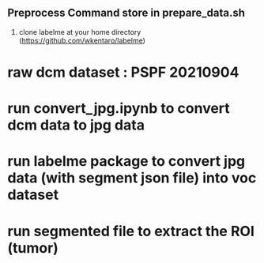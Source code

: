 ## Preprocess Command store in prepare_data.sh

1. clone labelme at your home directory (https://github.com/wkentaro/labelme)

# raw dcm dataset : PSPF 20210904 

# run convert_jpg.ipynb to convert dcm data to jpg data

# run labelme package to convert jpg data (with segment json file) into voc dataset 

# run segmented file to extract the ROI (tumor)

